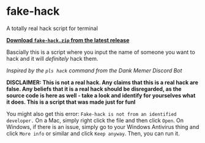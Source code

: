 # fake-hack
A totally real hack script for terminal

[**Download `fake-hack.zip` from the latest release**](https://github.com/Jminding/fake-hack/releases)

Bascially this is a script where you input the name of someone you want to hack and it will *definitely* hack them.

*Inspired by the `pls hack` command from the Dank Memer Discord Bot*

<span style="size: 10px;"><strong>DISCLAIMER: This is not a real hack.  Any claims that this is a real hack are false.  Any beliefs that it is a real hack should be disregarded, as the source code is here as well - take a look and identify for yourselves what it does.  This is a script that was made just for funl</strong></span>


You might also get this error:
`Fake-hack is not from an identified developer.`  On a Mac, simply right click the file and then click `Open`.  On Windows, if there is an issue, simply go to your Windows Antivirus thing and click `More info` or similar and click `Keep anyway`.  Then, you can run it.
